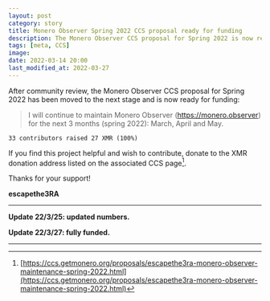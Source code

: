 ```yaml
---
layout: post
category: story
title: Monero Observer Spring 2022 CCS proposal ready for funding
description: The Monero Observer CCS proposal for Spring 2022 is now ready for funding.
tags: [meta, CCS]
image: 
date: 2022-03-14 20:00
last_modified_at: 2022-03-27
---
```


After community review, the Monero Observer CCS proposal for Spring 2022 has been moved to the next stage and is now ready for funding:

> I will continue to maintain Monero Observer (https://monero.observer) for the next 3 months (spring 2022): March, April and May.

```
33 contributors raised 27 XMR (100%)
```

If you find this project helpful and wish to contribute, donate to the XMR donation address listed on the associated CCS page[^1].


Thanks for your support!

**escapethe3RA**

---

**Update 22/3/25: updated numbers.**

**Update 22/3/27: fully funded.**

---

[^1]: [https://ccs.getmonero.org/proposals/escapethe3ra-monero-observer-maintenance-spring-2022.html](https://ccs.getmonero.org/proposals/escapethe3ra-monero-observer-maintenance-spring-2022.html)
